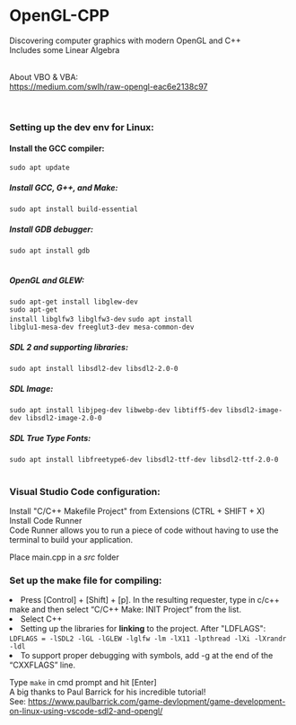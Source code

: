 # OpenGL-CPP
Discovering computer graphics with modern OpenGL and C++
</br>
Includes some Linear Algebra
</br>
</br>


About VBO & VBA: </br>
https://medium.com/swlh/raw-opengl-eac6e2138c97

</br>

### Setting up the dev env for Linux:
<h4>Install the GCC compiler:</h4> 
<code>sudo apt update</code></br>
<h5>Install GCC, G++, and Make:</h5>
<code>sudo apt install build-essential</code></br>
<h5>Install GDB debugger:</h5>
<code>sudo apt install gdb</code></br>
</br>

<h5>OpenGL and GLEW:</h5>

<code>sudo apt-get install libglew-dev</code></br>
<code>sudo apt-get install libglfw3 libglfw3-dev</code>
<code>sudo apt install libglu1-mesa-dev freeglut3-dev mesa-common-dev</code>

<h5>SDL 2 and supporting libraries:</h5>
<code>sudo apt install libsdl2-dev libsdl2-2.0-0</code>
<h5>SDL Image:</h5>
<code>sudo apt install libjpeg-dev libwebp-dev libtiff5-dev libsdl2-image-dev libsdl2-image-2.0-0</code>
<h5>SDL True Type Fonts:</h5>
<code>sudo apt install libfreetype6-dev libsdl2-ttf-dev libsdl2-ttf-2.0-0</code>
</br>
</br>




### Visual Studio Code configuration:
Install "C/C++ Makefile Project" from Extensions (CTRL + SHIFT + X)
</br>
Install </b>Code Runner</b>
</br>
Code Runner allows you to run a piece of code without having to use the terminal to build your application.
</br>

Place main.cpp in a <i>src</i> folder
</br>

### Set up the make file for compiling:
<li>Press [Control] + [Shift] + [p]. In the resulting requester, type in c/c++ make and then select “C/C++ Make: INIT Project” from the list.
<li>Select C++
<li>Setting up the libraries for <b>linking</b> to the project. After "LDFLAGS":
<code>LDFLAGS = -lSDL2 -lGL -lGLEW -lglfw -lm -lX11 -lpthread -lXi -lXrandr -ldl</code>
<li>To support proper debugging with symbols, add -g at the end of the “CXXFLAGS” line.
</br>

Type <code>make</code> in cmd prompt and hit [Enter]
</br>
A big thanks to Paul Barrick for his incredible tutorial!
</br>
See: https://www.paulbarrick.com/game-devlopment/game-development-on-linux-using-vscode-sdl2-and-opengl/
